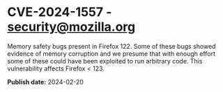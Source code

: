 # CVE-2024-1557 - security@mozilla.org

Memory safety bugs present in Firefox 122. Some of these bugs showed evidence of memory corruption and we presume that with enough effort some of these could have been exploited to run arbitrary code. This vulnerability affects Firefox < 123.

**Publish date:** 2024-02-20
